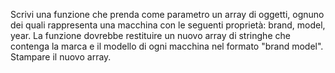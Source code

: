 Scrivi una funzione che prenda come parametro un array di oggetti, ognuno dei quali rappresenta una macchina con le seguenti proprietà: brand, model, year. La funzione dovrebbe restituire un nuovo array di stringhe che contenga la marca e il modello di ogni macchina nel formato "brand model".
Stampare il nuovo array.
